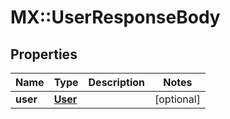 # MX::UserResponseBody

## Properties
Name | Type | Description | Notes
------------ | ------------- | ------------- | -------------
**user** | [**User**](User.md) |  | [optional] 


